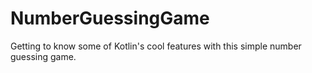 # NumberGuessingGame

Getting to know some of Kotlin's cool features with this simple number guessing game.
